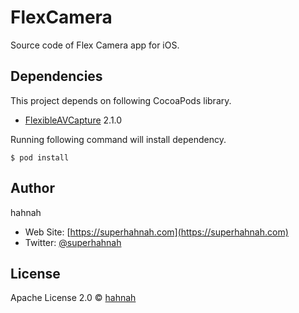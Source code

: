 # FlexCamera

Source code of Flex Camera app for iOS.

## Dependencies

This project depends on following CocoaPods library.

+ [FlexibleAVCapture](https://cocoapods.org/pods/FlexibleAVCapture) 2.1.0

Running following command will install dependency.

```
$ pod install
```

## Author

hahnah

+ Web Site: [https://superhahnah.com](https://superhahnah.com)
+ Twitter: [@superhahnah](https://twitter.com/superhahnah)

## License

Apache License 2.0 &copy; [hahnah](https://superhahnah.com)

